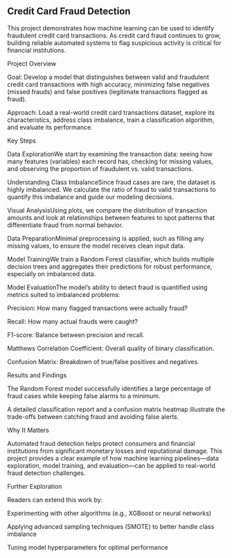 ## Credit Card Fraud Detection

This project demonstrates how machine learning can be used to identify fraudulent credit card transactions. As credit card fraud continues to grow, building reliable automated systems to flag suspicious activity is critical for financial institutions.

Project Overview

Goal: Develop a model that distinguishes between valid and fraudulent credit card transactions with high accuracy, minimizing false negatives (missed frauds) and false positives (legitimate transactions flagged as fraud).

Approach: Load a real-world credit card transactions dataset, explore its characteristics, address class imbalance, train a classification algorithm, and evaluate its performance.

Key Steps

Data ExplorationWe start by examining the transaction data: seeing how many features (variables) each record has, checking for missing values, and observing the proportion of fraudulent vs. valid transactions.

Understanding Class ImbalanceSince fraud cases are rare, the dataset is highly imbalanced. We calculate the ratio of fraud to valid transactions to quantify this imbalance and guide our modeling decisions.

Visual AnalysisUsing plots, we compare the distribution of transaction amounts and look at relationships between features to spot patterns that differentiate fraud from normal behavior.

Data PreparationMinimal preprocessing is applied, such as filling any missing values, to ensure the model receives clean input data.

Model TrainingWe train a Random Forest classifier, which builds multiple decision trees and aggregates their predictions for robust performance, especially on imbalanced data.

Model EvaluationThe model’s ability to detect fraud is quantified using metrics suited to imbalanced problems:

Precision: How many flagged transactions were actually fraud?

Recall: How many actual frauds were caught?

F1-score: Balance between precision and recall.

Matthews Correlation Coefficient: Overall quality of binary classification.

Confusion Matrix: Breakdown of true/false positives and negatives.

Results and Findings

The Random Forest model successfully identifies a large percentage of fraud cases while keeping false alarms to a minimum.

A detailed classification report and a confusion matrix heatmap illustrate the trade-offs between catching fraud and avoiding false alerts.

Why It Matters

Automated fraud detection helps protect consumers and financial institutions from significant monetary losses and reputational damage. This project provides a clear example of how machine learning pipelines—data exploration, model training, and evaluation—can be applied to real-world fraud detection challenges.

Further Exploration

Readers can extend this work by:

Experimenting with other algorithms (e.g., XGBoost or neural networks)

Applying advanced sampling techniques (SMOTE) to better handle class imbalance

Tuning model hyperparameters for optimal performance

